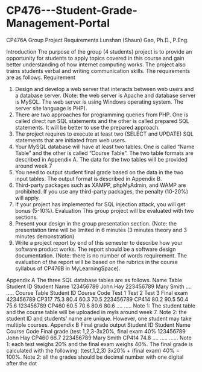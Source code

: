 # CP476---Student-Grade-Management-Portal

CP476A Group Project Requirements
Lunshan (Shaun) Gao, Ph.D., P.Eng.

Introduction 
The purpose of the group (4 students) project is to provide an opportunity for students to apply 
topics covered in this course and gain better understanding of how internet computing works. 
The project also trains students verbal and writing communication skills. The requirements are 
as follows.
Requirement
1. Design and develop a web server that interacts between web users and a database server.
(Note: the web server is Apache and database server is MySQL. The web server is using
Windows operating system. The server site language is PHP).
2. There are two approaches for programming queries from PHP. One is called direct run
SQL statements and the other is called prepared SQL statements. It will be better to use 
the prepared approach.
3. The project requires to execute at least two (SELECT and UPDATE) SQL statements that 
are initiated from web users.
4. Your MySQL database will have at least two tables. One is called “Name Table” and the 
other is called “Course Table”. The two table formats are described in Appendix A. The 
data for the two tables will be provided around week 7
5. You need to output student final grade based on the data in the two input tables. The 
output format is described in Appendix B.
6. Third-party packages such as XAMPP, phpMyAdmin, and WAMP are prohibited. If you 
use any third-party packages, the penalty (10-20%) will apply.
7. If your project has implemented for SQL injection attack, you will get bonus (5-10%). 
Evaluation
This group project will be evaluated with two sections.
1. Present your design in the group presentation section.
(Note: the presentation time will be limited in 6 minutes (3 minutes theory and 3 minutes 
demonstration)
2. Write a project report by end of this semester to describe how your software product 
works. The report should be a software design documentation.
(Note: there is no number of words requirement. The evaluation of the report will be 
based on the rubrics in the course syllabus of CP476B in MyLearningSpace).


Appendix A
The three SQL database tables are as follows.
Name Table
Student ID Student Name
123456789 John Hay
223456789 Mary Smith
…. …..
Course Table
Student ID Course Code Test 1 Test 2 Test 3 Final exam 
423456789 CP317 75.3 80.4 60.3 70.5
223456789 CP414 80.2 90.5 50.4 75.6
123456789 CP460 60.5 70.6 80.6 80.6
…. …..
Note 1: The student table and the course table will be uploaded in myls around week 7. 
Note 2: the student ID and students’ name are unique. However, one student may take multiple 
courses.
Appendix B
Final grade output
Student ID Student Name Course Code Final grade (test 
1,2,3-3x20%, final 
exam 40%
123456789 John Hay CP460 66.7
223456789 Mary Smith CP414 74.8
…. ….. ……
Note 1: each test weighs 20% and the final exam weighs 40%. The final grade is calculated with 
the following: (test,1,2,3) 3x20% + (final exam) 40% = 100%.
Note 2: all the grades should be decimal number with one digital after the dot
